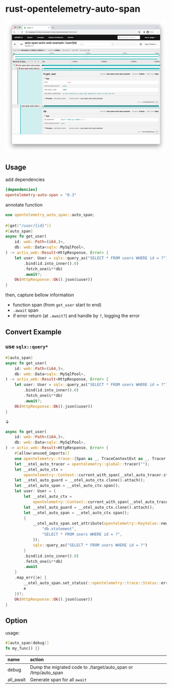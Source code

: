 # rust-opentelemetry-auto-span

![](./image.png)

## Usage

add dependencies

```toml
[dependencies]
opentelemetry-auto-span = "0.3"
```

annotate function

```rust
use opentelemetry_auto_span::auto_span;

#[get("/user/{id}")]
#[auto_span]
async fn get_user(
    id: web::Path<(i64,)>,
    db: web::Data<sqlx::MySqlPool>,
) -> actix_web::Result<HttpResponse, Error> {
    let user: User = sqlx::query_as("SELECT * FROM users WHERE id = ?")
        .bind(id.into_inner().0)
        .fetch_one(&**db)
        .await?;
    Ok(HttpResponse::Ok().json(&user))
}
```

then, capture bellow information

* function span (from `get_user` start to end)
* `.await` span
* if error return (at `.await?`) and handle by `?`, logging the error

## Convert Example

### use `sqlx::query*`

```rust
#[auto_span]
async fn get_user(
    id: web::Path<(i64,)>,
    db: web::Data<sqlx::MySqlPool>,
) -> actix_web::Result<HttpResponse, Error> {
    let user: User = sqlx::query_as("SELECT * FROM users WHERE id = ?")
        .bind(id.into_inner().0)
        .fetch_one(&**db)
        .await?;
    Ok(HttpResponse::Ok().json(&user))
}
```

↓

```rust
async fn get_user(
    id: web::Path<(i64,)>,
    db: web::Data<sqlx::MySqlPool>,
) -> actix_web::Result<HttpResponse, Error> {
    #[allow(unused_imports)]
    use opentelemetry::trace::{Span as _, TraceContextExt as _, Tracer as _};
    let __otel_auto_tracer = opentelemetry::global::tracer("");
    let __otel_auto_ctx =
        opentelemetry::Context::current_with_span(__otel_auto_tracer.start("fn:get_user"));
    let __otel_auto_guard = __otel_auto_ctx.clone().attach();
    let __otel_auto_span = __otel_auto_ctx.span();
    let user: User = {
        let __otel_auto_ctx =
            opentelemetry::Context::current_with_span(__otel_auto_tracer.start("db"));
        let __otel_auto_guard = __otel_auto_ctx.clone().attach();
        let __otel_auto_span = __otel_auto_ctx.span();
        {
            __otel_auto_span.set_attribute(opentelemetry::KeyValue::new(
                "db.statement",
                "SELECT * FROM users WHERE id = ?",
            ));
            sqlx::query_as("SELECT * FROM users WHERE id = ?")
        }
        .bind(id.into_inner().0)
        .fetch_one(&**db)
        .await
    }
    .map_err(|e| {
        __otel_auto_span.set_status(::opentelemetry::trace::Status::error(format!("{}", e)));
        e
    })?;
    Ok(HttpResponse::Ok().json(&user))
}
```

## Option

usage:

```rust
#[auto_span(debug)]
fn my_func() {}
```

| name          | action                                                         |
|:--------------|:---------------------------------------------------------------|
| debug         | Dump the migrated code to ./target/auto_span or /tmp/auto_span |
| all_await     | Generate span for all `await`                                  |
